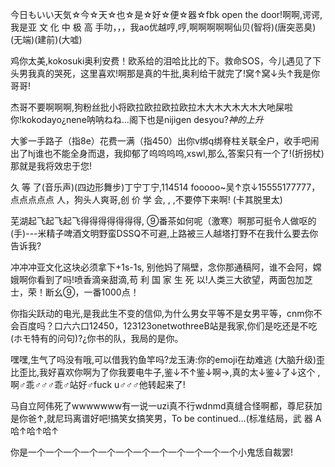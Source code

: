 今日もいい天気☆今☆天☆也☆是☆好☆便☆器☆fbk open the door!啊啊,谔谔,我是亚 文 化 中 极 高 手叻，，，我ao优越哼,哼,啊啊啊啊啊仙贝(智将)(唐突恶臭)(无端)(建前)(大嘘)

鸡你太美,kokosuki奥利安费！欧系给的泪哈比比的下。救命SOS，今儿遇见了下头男我真的哭死，这里喜欢!啊那是真的牛批,奥利给干就完了!窝↑窝↓头↑我是你哥哥!

杰哥不要啊啊啊,狗粉丝批小将欧拉欧拉欧拉欧拉木大木大木大木大吔屎啦你!kokodayo¿nene呐呐ねね…阁下也是nijigen desyou?*神的上升*

大爹一手路子（指8e）花费一满（指450）出你v绑q绑脊柱关联全户，收手吧闹出了hj谁也不能全身而退，我抑郁了呜呜呜呜,xswl,那么,答案只有一个了!(折拐杖)那就是我将效忠于您!

久   等   了(音乐声)(四边形舞步)丁宁丁宁,114514   fooooo~吴↑京↓15555177777，点点点点点 人，狗头人爽哥,创   价  学  会, , ,不要停下来啊! (卡其脱里太)

芜湖起飞起飞起飞得得得得得得得, ⑨番茶如何呢（激寒）啊那可挺令人做呕的(手)---米精子啤酒文明野蛮DSSQ不可避,上路被三人越塔打野不在我什么要去你告诉我?

冲冲冲亚文化这块必须拿下+1s-1s, 别他妈了隔壁，念你那通稿阿，谁不会阿，嫦娥啊你看到了吗!喷香滴亲甜滴,苟 利 国 家 生 死 以!人类三大欲望，两面包加芝士，荣！断幺⑨，一番1000点！

你指尖跃动的电光,是我此生不变的信仰,为什么男女平等不是女男平等，cnm你不会百度吗？口六六口12450，123123onetwothreeB站是我家,你们是吃还是不吃(ホモ特有的问句)?¿你书的队，我局的是你。

嘿嘿,生气了吗没有哦,可以借我钓鱼竿吗?龙玉涛:你的emoji在劫难逃 (大脑升级)歪比歪比,我好喜欢你啊为了你我要电牛子,鉴↓不↑鉴↓啊→,真的太↓鉴↓了↓这个 ,啊♂乖♂♂♂乖♂站好♂fuck u♂♂♂他转起来了!

马自立阿伟死了wwwwwww有一说一uzi真不行wdnmd真缝合怪啊都，尊尼获加是你爸↑,就尼玛离谱好吧!搞笑女搞笑男，To be continued…(标准结局，武  器  A  哈↑哈↑哈↑

你是一个一个一个一个一个一个一个一个一个一个一个一个小鬼恁自裁罢!
